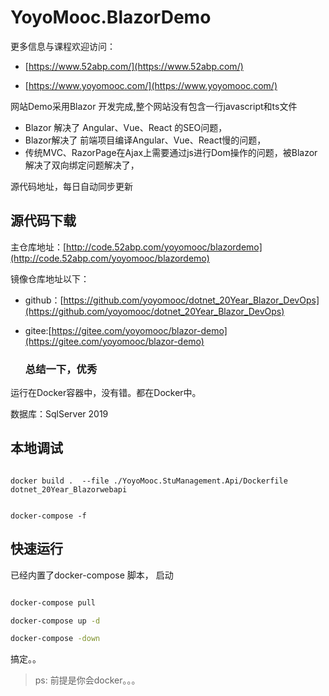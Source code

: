 
<!-- ![.NET Core](https://github.com/yoyomooc/dotnet_20Year_Blazor_DevOps/workflows/.NET%20Core/badge.svg) 
![Docker Image CI](https://github.com/yoyomooc/dotnet_20Year_Blazor_DevOps/workflows/Docker%20Image%20CI/badge.svg) -->

# YoyoMooc.BlazorDemo 

更多信息与课程欢迎访问： 

- [https://www.52abp.com/](https://www.52abp.com/)

- [https://www.yoyomooc.com/](https://www.yoyomooc.com/)
  
网站Demo采用Blazor 开发完成,整个网站没有包含一行javascript和ts文件

- Blazor 解决了 Angular、Vue、React 的SEO问题，
- Blazor解决了 前端项目编译Angular、Vue、React慢的问题，
- 传统MVC、RazorPage在Ajax上需要通过js进行Dom操作的问题，被Blazor解决了双向绑定问题解决了，


源代码地址，每日自动同步更新

## 源代码下载

主仓库地址：[http://code.52abp.com/yoyomooc/blazordemo](http://code.52abp.com/yoyomooc/blazordemo)

镜像仓库地址以下：

- github：[https://github.com/yoyomooc/dotnet_20Year_Blazor_DevOps](https://github.com/yoyomooc/dotnet_20Year_Blazor_DevOps)
- gitee:[https://gitee.com/yoyomooc/blazor-demo](https://gitee.com/yoyomooc/blazor-demo)


  ### 总结一下，优秀

 
运行在Docker容器中，没有错。都在Docker中。


数据库：SqlServer 2019


## 本地调试


```docker

docker build .  --file ./YoyoMooc.StuManagement.Api/Dockerfile dotnet_20Year_Blazorwebapi


```


```
docker-compose -f 
```


## 快速运行

已经内置了docker-compose 脚本， 启动

```bash

docker-compose pull

docker-compose up -d

docker-compose -down 


``` 
搞定。。
> ps: 前提是你会docker。。。

